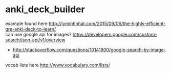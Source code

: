 # anki_deck_builder
example found here http://lyminhnhat.com/2015/09/06/the-highly-efficient-gre-anki-deck-to-learn/  
can use google api for images? https://developers.google.com/custom-search/json-api/v1/overview  
- http://stackoverflow.com/questions/10141800/google-search-by-image-api  

vocab lists here http://www.vocabulary.com/lists/  

